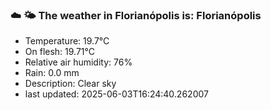 ### ☁️ 🌤️  The weather in Florianópolis is: Florianópolis

- Temperature: 19.7°C
- On flesh: 19.71°C
- Relative air humidity: 76%
- Rain: 0.0 mm
- Description: Clear sky
- last updated: 2025-06-03T16:24:40.262007
